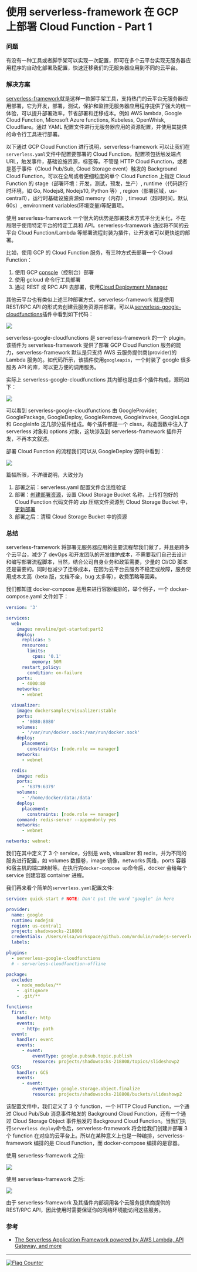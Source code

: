 # 使用 serverless-framework 在 GCP 上部署 Cloud Function - Part 1

### 问题

有没有一种工具或者脚手架可以实现一次配置，即可在多个云平台实现无服务器应用程序的自动化部署及配置，快速迁移我们的无服务器应用到不同的云平台。

### 解决方案

[serverless-framework](https://serverless.com/)就是这样一款脚手架工具，支持热门的云平台无服务器应用部署，它为开发，部署，测试，保护和监控无服务器应用程序提供了强大的统一体验，可以提升部署效率，节省部署和迁移成本。例如 AWS lambda, Google Cloud Function, Microsoft Azure functions, Kubeless, OpenWhisk, Cloudflare。通过 YAML 配置文件进行无服务器应用的资源配置，并使用其提供的命令行工具进行部署。

以下通过 GCP Cloud Function 进行说明，serverless-framework 可以让我们在`serverless.yaml`文件中配置要部署的 Cloud Function，配置项包括触发端点 URL，触发事件，基础设施资源，标签等。不管是 HTTP Cloud Function，或者是基于事件（Cloud Pub/Sub, Cloud Storage event）触发的 Background Cloud Function，可以在全局或者更细粒度的单个 Cloud Function 上指定 Cloud Function 的 stage（部署环境：开发，测试，预发，生产）, runtime（代码运行时环境，如 Go, Nodejs8, Nodejs10, Python 等）, region（部署区域，us-central1），运行时基础设施资源如 memory（内存）, timeout（超时时间，默认 60s）, environment variables(环境变量)等配置项。

使用 serverless-framework 一个很大的优势是部署技术方式平台无关化，不在局限于使用特定平台的特定工具和 API。serverless-framework 通过将不同的云平台 Cloud Function/Lambda 等部署流程封装为插件，让开发者可以更快速的部署。

比如，使用 GCP 的 Cloud Function 服务，有三种方式去部署一个 Cloud Function：

1. 使用 GCP [console](https://console.cloud.google.com/)（控制台）部署
2. 使用 gcloud 命令行工具部署
3. 通过 REST 或 RPC API 去部署，使用[Cloud Deployment Manager](https://cloud.google.com/deployment-manager/docs/deployments/)

其他云平台也有类似上述三种部署方式，serverless-framework 就是使用 REST/RPC API 的形式去创建云服务资源并部署。可以从[serverless-google-cloudfunctions](https://github.com/serverless/serverless-google-cloudfunctions)插件中看到如下代码：

![](https://raw.githubusercontent.com/mrdulin/pic-bucket-01/master/20190824220023.png)

serverless-google-cloudfunctions 是 serverless-framework 的一个 plugin，该插件为 serverless-framework 提供了部署 GCP Cloud Function 服务的能力，serverless-framework 默认是只支持 AWS 云服务提供商(provider)的 Lambda 服务的。如代码所示，该插件使用`googleapis`，一个封装了 google 很多服务 API 的库，可以更方便的调用服务。

实际上 serverless-google-cloudfunctions 其内部也是由多个插件构成，源码如下：

![](https://raw.githubusercontent.com/mrdulin/pic-bucket-01/master/20190824230101.png)

可以看到 serverless-google-cloudfunctions 由 GoogleProvider, GooglePackage, GoogleDeploy, GoogleRemove, GoogleInvoke, GoogleLogs 和 GoogleInfo 这几部分插件组成。每个插件都是一个 class，构造函数中注入了 serverless 对象和 options 对象，这块涉及到 serverless-framework 插件开发，不再本文叙述。

部署 Cloud Function 的流程我们可以从 GoogleDeploy 源码中看到：

![](https://raw.githubusercontent.com/mrdulin/pic-bucket-01/master/20190824221518.png)

篇幅所限，不详细说明，大致分为

1. 部署之前：serverless.yaml 配置文件合法性验证
2. 部署：[创建部署资源](https://cloud.google.com/deployment-manager/docs/deployments/)，设置 Cloud Storage Bucket 名称，上传打包好的 Cloud Function 代码文件的 zip 压缩文件资源到 Cloud Storage Bucket 中，[更新部署](https://cloud.google.com/deployment-manager/docs/deployments/updating-deployments)
3. 部署之后：清理 Cloud Storage Bucket 中的资源

### 总结

serverless-framework 将部署无服务器应用的主要流程帮我们做了，并且是跨多个云平台，减少了 devOps 和开发团队的开发维护成本，不需要我们自己去设计和编写部署流程脚本，当然，结合公司自身业务和政策需要，少量的 CI/CD 脚本还是需要的。同时也减少了迁移成本，在因为云平台云服务不稳定或故障，服务使用成本太高（beta 版，文档不全，bug 太多等），收费策略等因素。

我们都知道 docker-compose 是用来进行容器编排的，举个例子，一个 docker-compose.yaml 文件如下：

```yaml
version: '3'

services:
  web:
    image: novaline/get-started:part2
    deploy:
      replicas: 5
      resources:
        limits:
          cpus: '0.1'
          memory: 50M
      restart_policy:
        condition: on-failure
    ports:
      - 4000:80
    networks:
      - webnet

  visualizer:
    image: dockersamples/visualizer:stable
    ports:
      - '8080:8080'
    volumes:
      - '/var/run/docker.sock:/var/run/docker.sock'
    deploy:
      placement:
        constraints: [node.role == manager]
    networks:
      - webnet

  redis:
    image: redis
    ports:
      - '6379:6379'
    volumes:
      - '/home/docker/data:/data'
    deploy:
      placement:
        constraints: [node.role == manager]
    command: redis-server --appendonly yes
    networks:
      - webnet

networks: webnet:
```

我们在其中定义了 3 个 service，分别是 web, visualizer 和 redis，并为不同的服务进行配置，如 volumes 数据卷，image 镜像，networks 网络，ports 容器和宿主机的端口映射等。在执行完`docker-compose up`命令后，docker 会给每个 service 创建容器 container 进程。

我们再来看个简单的`serverless.yaml`配置文件:

```yaml
service: quick-start # NOTE: Don't put the word "google" in here

provider:
  name: google
  runtime: nodejs8
  region: us-central1
  project: shadowsocks-218808
  credentials: /Users/elsa/workspace/github.com/mrdulin/nodejs-serverless-framework/.gcp/shadowsocks-218808-9b73a2aa3179.json
  labels:

plugins:
  - serverless-google-cloudfunctions
  # - serverless-cloudfunction-offline

package:
  exclude:
    - node_modules/**
    - .gitignore
    - .git/**

functions:
  first:
    handler: http
    events:
      - http: path
  event:
    handler: event
    events:
      - event:
          eventType: google.pubsub.topic.publish
          resource: projects/shadowsocks-218808/topics/slideshowp2
  GCS:
    handler: GCS
    events:
      - event:
          eventType: google.storage.object.finalize
          resource: projects/shadowsocks-218808/buckets/slideshowp2
```

该配置文件中，我们定义了 3 个 function，一个 HTTP Cloud Function，一个通过 Cloud Pub/Sub 消息事件触发的 Background Cloud Function，还有一个通过 Cloud Storage Object 事件触发的 Background Cloud Function。当我们执行`serverless deploy`命令后，serverless-framework 将会给我们创建并部署 3 个 function 在对应的云平台上。所以在某种意义上也是一种编排，serverless-framework 编排的是 Cloud Function，而 docker-compose 编排的是容器。

使用 serverless-framework 之前:

![](https://raw.githubusercontent.com/mrdulin/pic-bucket-01/master/20190824232442.png)

使用 serverless-framework 之后:

![](https://raw.githubusercontent.com/mrdulin/pic-bucket-01/master/20190824232618.png)

由于 serverless-framework 及其插件内部调用各个云服务提供商提供的 REST/RPC API，因此使用时需要保证你的网络环境能访问这些服务。

### 参考

- [The Serverless Application Framework powered by AWS Lambda, API Gateway, and more](https://serverless.com/)

---

<a href="https://info.flagcounter.com/ab0j"><img src="https://s11.flagcounter.com/count2/ab0j/bg_FFFFFF/txt_000000/border_CCCCCC/columns_2/maxflags_12/viewers_0/labels_1/pageviews_1/flags_0/percent_0/" alt="Flag Counter" border="0"></a>
